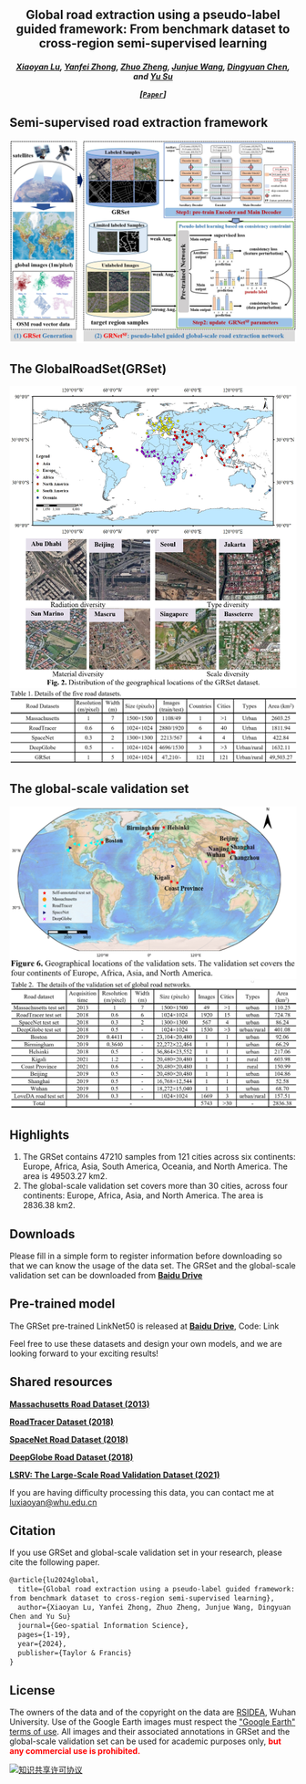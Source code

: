 <h2 align="center">Global road extraction using a pseudo-label guided framework: From benchmark dataset to cross-region semi-supervised learning</h2>

<h5 align="center"> <a href="https://scholar.google.com/citations?user=MDA37NMAAAAJ&hl=zh-CN">Xiaoyan Lu</a>, <a href="http://rsidea.whu.edu.cn/">Yanfei Zhong</a>,
<a href="http://zhuozheng.top/">Zhuo Zheng</a>, <a href="https://junjuewang.top/">Junjue Wang</a>, 
<a href="https://scholar.google.com.hk/citations?user=uW2WaBQAAAAJ&hl=zh-CN">Dingyuan Chen</a>, 
and <a href="https://scholar.google.com.hk/citations?user=N0lkTdYAAAAJ&hl=zh-CN">Yu Su</a>


[[`Paper`](https://www.tandfonline.com/doi/full/10.1080/10095020.2024.2362760?src=)] 


## Semi-supervised road extraction framework

<div align="center">
  <img src="./img/GRNet.png?raw=true">
</div>

## The GlobalRoadSet(GRSet)

<div align="center">
  <img src="./img/GRSet.png?raw=true">
  <img src="./img/GRSet-details.png?raw=true">
</div>

## The global-scale validation set

<div align="center">
  <img src="./img/Valset.png?raw=true">
  <img src="./img/ValSet-details.png?raw=true">
</div>

## Highlights
1. The GRSet contains 47210 samples from 121 cities across six continents: Europe, Africa, Asia, South America, Oceania, and North America. The area is 49503.27 km2.
2. The global-scale validation set covers more than 30 cities,  across four continents: Europe, Africa, Asia, and North America. The area is 2836.38 km2.


## Downloads

Please fill in a simple form to register information before downloading so that we can know the usage of the data set.
The GRSet and the global-scale validation set can be downloaded from [<b>Baidu Drive</b>](https://a13hcjwkq4e7m5aw.mikecrm.com/ZpCb18L)


## Pre-trained model
The GRSet pre-trained LinkNet50 is released at [<b>Baidu Drive</b>](https://pan.baidu.com/s/1Dgkj3LYg4t4aJ7fflw5GcQ), Code: Link

Feel free to use these datasets and design your own models, and we are looking forward to your exciting results!

## Shared resources

[<b>Massachusetts Road Dataset (2013)</b>](https://www.cs.toronto.edu/~vmnih/data/)   

[<b>RoadTracer Dataset (2018)</b>](https://roadmaps.csail.mit.edu/roadtracer/)  

[<b>SpaceNet Road Dataset (2018)</b>](https://spacenet.ai/spacenet-roads-dataset/)  

[<b>DeepGlobe Road Dataset (2018)</b>](https://competitions.codalab.org/competitions/18467#participate-get_data)  

[<b>LSRV: The Large-Scale Road Validation Dataset (2021)</b>](http://rsidea.whu.edu.cn/resource_LSRV_sharing.htm)

If you are having difficulty processing this data, you can contact me at luxiaoyan@whu.edu.cn

## Citation
If you use GRSet and global-scale validation set in your research, please cite the following paper.
```text
@article{lu2024global,
  title={Global road extraction using a pseudo-label guided framework: from benchmark dataset to cross-region semi-supervised learning},
  author={Xiaoyan Lu, Yanfei Zhong, Zhuo Zheng, Junjue Wang, Dingyuan Chen and Yu Su}
  journal={Geo-spatial Information Science},
  pages={1-19},
  year={2024},
  publisher={Taylor & Francis}
}
```

## License
The owners of the data and of the copyright on the data are [RSIDEA](http://rsidea.whu.edu.cn/), Wuhan University.
Use of the Google Earth images must respect the ["Google Earth" terms of use](https://about.google/brand-resource-center/products-and-services/geo-guidelines/).
All images and their associated annotations in GRSet and the global-scale validation set can be used for academic purposes only,
<font color="red"><b> but any commercial use is prohibited.</b></font>

<a rel="license" href="https://creativecommons.org/licenses/by-nc-sa/4.0/deed.en">
<img alt="知识共享许可协议" style="border-width:0" src="https://i.creativecommons.org/l/by-nc-sa/4.0/88x31.png" /></a>